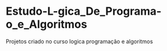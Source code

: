 # Estudo-L-gica_De_Programa-o_e_Algoritmos
Projetos criado no curso logica programação e algoritmos
